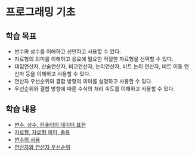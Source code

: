 # 프로그래밍 기초

## 학습 목표
- 변수와 상수를 이해하고 선언하고 사용할 수 있다. 
- 자료형의 의미를 이해하고 응요에 필요한 적절한 자료형을 선택할 수 있다. 
- 대입연산자, 산술연산자, 비교연산자, 논리연산자, 비트 논리 연산자, 비트 이동 연산자 등을 이해하고 사용할 수 있다. 
- 연산자 우선순위와 결합 방향의 의미를 설명하고 사용할 수 있다.
- 우선순위와 결합 방향에 따른 수식의 처리 속도를 이해하고 사용할 수 있다. 

## 학습 내용 
- [변수, 상수, 컴퓨터의 데이터 표현](https://github.com/geunkim/CPPLectures/blob/master/BasicProgramming/Data_and_Variables.md)  
- [자료형, 자료형 의미, 종류](https://github.com/geunkim/CPPLectures/blob/master/BasicProgramming/DataType.md)
- [변수의 사용](https://github.com/geunkim/CPPLectures/blob/master/BasicProgramming/VariableUsage.md)
- [연산자와 연산자 우선순위](https://github.com/geunkim/CPPLectures/blob/master/BasicProgramming/Operators.md)

